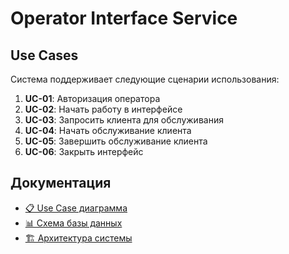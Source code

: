 # Operator Interface Service

## Use Cases

Система поддерживает следующие сценарии использования:

1. **UC-01**: Авторизация оператора
2. **UC-02**: Начать работу в интерфейсе
3. **UC-03**: Запросить клиента для обслуживания
4. **UC-04**: Начать обслуживание клиента
5. **UC-05**: Завершить обслуживание клиента
6. **UC-06**: Закрыть интерфейс

## Документация

- [📋 Use Case диаграмма](docs/use-cases.md)
- [📊 Схема базы данных](docs/database.md)
- [🏗️ Архитектура системы](docs/architecture.md)

